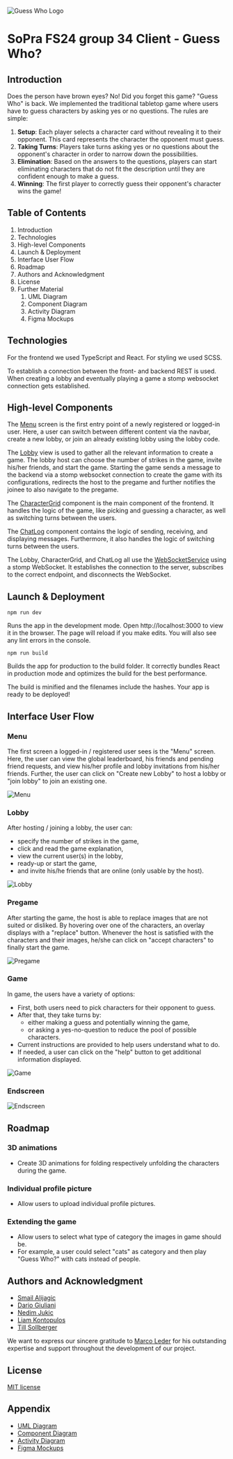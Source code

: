 <p>
  <img src="public/favicon.ico" alt="Guess Who Logo">
</p>

# SoPra FS24 group 34 Client - Guess Who?

## Introduction

Does the person have brown eyes? No! Did you forget this game? "Guess Who" is back. We implemented the traditional tabletop game where users have to guess characters by asking yes or no questions.
The rules are simple:

1. **Setup**: Each player selects a character card without revealing it to their opponent. This card represents the character the opponent must guess.
2. **Taking Turns**: Players take turns asking yes or no questions about the opponent's character in order to narrow down the possibilities.
3. **Elimination**: Based on the answers to the questions, players can start eliminating characters that do not fit the description until they are confident enough to make a guess.
4. **Winning**: The first player to correctly guess their opponent's character wins the game!

## Table of Contents

1. Introduction
2. Technologies
3. High-level Components
4. Launch & Deployment
5. Interface User Flow
6. Roadmap
7. Authors and Acknowledgment
8. License
9. Further Material
   1. UML Diagram
   2. Component Diagram
   3. Activity Diagram
   4. Figma Mockups

## Technologies

For the frontend we used TypeScript and React. For styling we used SCSS.

To establish a connection between the front- and backend REST is used. When creating a lobby and eventually playing a game a stomp websocket connection gets established.

## High-level Components

The [Menu](https://github.com/sopra-fs24-group-34/sopra-fs24-group-34-client/blob/main/src/components/views/Menu.tsx) screen is the first entry point of a newly registered or logged-in user. Here, a user can switch between different content via the navbar, create a new lobby, or join an already existing lobby using the lobby code.

The [Lobby](https://github.com/sopra-fs24-group-34/sopra-fs24-group-34-client/blob/main/src/components/views/Lobby.tsx) view is used to gather all the relevant information to create a game. The lobby host can choose the number of strikes in the game, invite his/her friends, and start the game. Starting the game sends a message to the backend via a stomp websocket connection to create the game with its configurations, redirects the host to the pregame and further notifies the joinee to also navigate to the pregame. 

The [CharacterGrid](https://github.com/sopra-fs24-group-34/sopra-fs24-group-34-client/blob/main/src/components/views/Game-components/CharacterGrid.tsx) component is the main component of the frontend. It handles the logic of the game, like picking and guessing a character, as well as switching turns between the users.

The [ChatLog](https://github.com/sopra-fs24-group-34/sopra-fs24-group-34-client/blob/main/src/components/views/Game-components/ChatLog.tsx) component contains the logic of sending, receiving, and displaying messages. Furthermore, it also handles the logic of switching turns between the users.

The Lobby, CharacterGrid, and ChatLog all use the [WebSocketService](https://github.com/sopra-fs24-group-34/sopra-fs24-group-34-client/blob/main/src/components/views/WebSocketService.tsx) using a stomp WebSocket. It establishes the connection to the server, subscribes to the correct endpoint, and disconnects the WebSocket. 

## Launch & Deployment

`npm run dev`

Runs the app in the development mode. Open http://localhost:3000 to view it in the browser. The page will reload if you make edits. You will also see any lint errors in the console.

`npm run build`

Builds the app for production to the build folder. It correctly bundles React in production mode and optimizes the build for the best performance.

The build is minified and the filenames include the hashes. Your app is ready to be deployed!

## Interface User Flow

### Menu

The first screen a logged-in / registered user sees is the "Menu" screen. Here, the user can view the global leaderboard, his friends and pending friend requests, and view his/her profile and lobby invitations from his/her friends. Further, the user can click on "Create new Lobby" to host a lobby or "join lobby" to join an existing one.

![Menu](img_README/Menu.png)

### Lobby

After hosting / joining a lobby, the user can:

- specify the number of strikes in the game,
- click and read the game explanation,
- view the current user(s) in the lobby,
- ready-up or start the game,
- and invite his/he friends that are online (only usable by the host).

![Lobby](img_README/Lobby.png)

### Pregame

After starting the game, the host is able to replace images that are not suited or disliked. By hovering over one of the characters, an overlay displays with a "replace" button.
Whenever the host is satisfied with the characters and their images, he/she can click on "accept characters" to finally start the game.

![Pregame](img_README/Pregame.png)

### Game

In game, the users have a variety of options:
 - First, both users need to pick characters for their opponent to guess.
 - After that, they take turns by:
    - either making a guess and potentially winning the game,
    - or asking a yes-no-question to reduce the pool of possible characters.
- Current instructions are provided to help users understand what to do.
- If needed, a user can click on the "help" button to get additional information displayed.

![Game](img_README/Game.png)

### Endscreen

![Endscreen](img_README/Endscreen.png)

## Roadmap

### 3D animations 
- Create 3D animations for folding respectively unfolding the characters during the game.

### Individual profile picture
- Allow users to upload individual profile pictures.

### Extending the game
- Allow users to select what type of category the images in game should be. 
- For example, a user could select "cats" as category and then play "Guess Who?" with cats instead of people.


## Authors and Acknowledgment

- [Smail Alijagic](https://www.github.com/smailalijagic)
- [Dario Giuliani](https://github.com/DarioTheCoder)
- [Nedim Jukic](https://github.com/nedim-j)
- [Liam Kontopulos](https://github.com/LiamK21)
- [Till Sollberger](https://github.com/Tillsollberger)

We want to express our sincere gratitude to [Marco Leder](https://www.github.com/marcoleder) for his outstanding expertise and support throughout the development of our project.

## License

[MIT license](https://github.com/sopra-fs24-group-34/sopra-fs24-group-34-client/blob/main/LICENSE)

## Appendix

- [UML Diagram](https://lucid.app/lucidchart/bdc43c7c-3a02-4163-9724-150a430a899a/edit?invitationId=inv_7c71d23b-ad34-4ca4-b878-67235064b5df&page=0_0#)
- [Component Diagram](https://lucid.app/lucidchart/49acbc96-3e66-4064-99c4-4174bcf3b833/edit?invitationId=inv_56df17db-d1b8-4ae0-b4c8-e27462ec2213&page=0_0#)
- [Activity Diagram](https://lucid.app/lucidchart/e5d280ab-f80c-4e6c-8c0b-7544ba9b8936/edit?invitationId=inv_10376661-1660-47e2-b32b-fbf7d82989de&page=0_0#)
- [Figma Mockups](https://www.figma.com/file/b6orEYoJfIJ8n25mSPVsY7/Untitled?type=design&node-id=0-1&mode=design&t=ch054pYdPzTn8U1s-0)
